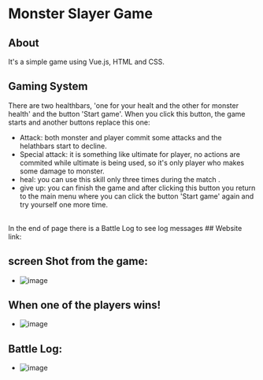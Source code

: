 # Monster Slayer Game

## About


It's a simple game using Vue.js, HTML and CSS.

## Gaming System

There are two healthbars, 'one for your healt and the other for monster health' and the button 'Start game'. When you click this button, the game starts and another buttons replace this one:
- Attack: both monster and player commit some attacks and the helathbars start to decline.
- Special attack: it is something like ultimate for player, no actions are commited while ultimate is being used, so it's only player who makes some damage to monster.
- heal: you can use this skill only three times during the match .
- give up: you can finish the game and after clicking this button you return to the main menu where you can click the button 'Start game' again and try yourself one more time.
<br/>
In the end of page there is a Battle Log to see log messages
## Website link:

## screen Shot from the game:
- ![image](https://user-images.githubusercontent.com/88618793/182143193-b4fb1d94-b311-45d4-85bc-a0961976620c.png)
## When one of the players wins!
- ![image](https://user-images.githubusercontent.com/88618793/182144298-4540fb25-151a-49aa-aff4-a6e3d156d9c1.png)
## Battle Log:
- ![image](https://user-images.githubusercontent.com/88618793/182144110-475b7291-268d-4e66-ab6d-fba1075e89f2.png)



